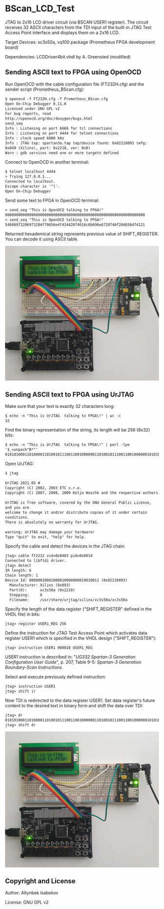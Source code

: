 # BScan_LCD_Test
JTAG to 2x16 LCD driver circuit (via BSCAN USER1 register).
The circuit receives 32 ASCII characters from the TDI input of the built-in JTAG Test Access Point interface and displays them on a 2x16 LCD.

Target Devices: xc3s50a, vq100 package (Prometheus FPGA development board)

Dependencies: LCDDriver4bit.vhdl by A. Greensted (modified)

## Sending ASCII text to FPGA using OpenOCD
Run OpenOCD with the cable configuration file (FT232H.cfg) and the sender script (Prometheus_BScan.cfg):

    $ openocd -f FT232H.cfg -f Prometheus_BScan.cfg
    Open On-Chip Debugger 0.11.0
    Licensed under GNU GPL v2
    For bug reports, read
	http://openocd.org/doc/doxygen/bugs.html
    send_seq
    Info : Listening on port 6666 for tcl connections
    Info : Listening on port 4444 for telnet connections
    Info : clock speed 6000 kHz
    Info : JTAG tap: spartan3a.tap tap/device found: 0x02210093 (mfg: 0x049 (Xilinx), part: 0x2210, ver: 0x0)
    Warn : gdb services need one or more targets defined

Connect to OpenOCD in another terminal:

    $ telnet localhost 4444
    > Trying 127.0.0.1...
    Connected to localhost.
    Escape character is '^]'.
    Open On-Chip Debugger

Send some text to FPGA in OpenOCD terminal:

    > send_seq "This is OpenOCD talking to FPGA!"
    0000000000000000000000000000000000000000000000000000000000000000
    > send_seq "This is OpenOCD talking to FPGA!"
    54686973206973204f70656e4f43442074616c6b696e6720746f204650474121

Returned hexademical string represents previous value of SHIFT_REGISTER. You can decode it using ASCII table.

![OpenOCD](OpenOCD.jpg "OpenOCD")

## Sending ASCII text to FPGA using UrJTAG

Make sure that your text is exactly 32 characters long:

    $ echo -n "This is UrJTAG  talking to FPGA\!" | wc -c
    32

Find the binary representation of the string, its length will be 256 (8x32) bits:

    $ echo -n "This is UrJTAG  talking to FPGA\!" | perl -lpe '$_=unpack"B*"'
    0101010001101000011010010111001100100000011010010111001100100000010101010111001001001010010101000100000101000111001000000010000001110100011000010110110001101011011010010110111001100111001000000111010001101111001000000100011001010000010001110100000100100001

Open UrJTAG:

    $ jtag

    UrJTAG 2021.03 #
    Copyright (C) 2002, 2003 ETC s.r.o.
    Copyright (C) 2007, 2008, 2009 Kolja Waschk and the respective authors

    UrJTAG is free software, covered by the GNU General Public License, and you are
    welcome to change it and/or distribute copies of it under certain conditions.
    There is absolutely no warranty for UrJTAG.

    warning: UrJTAG may damage your hardware!
    Type "quit" to exit, "help" for help.

Specify the cable and detect the devices in the JTAG chain:

    jtag> cable ft2232 vid=0x0403 pid=0x6014
    Connected to libftdi driver.
    jtag> detect
    IR length: 6
    Chain length: 1
    Device Id: 00000010001000010000000010010011 (0x02210093)
      Manufacturer: Xilinx (0x093)
      Part(0):      xc3s50a (0x2210)
      Stepping:     0
      Filename:     /usr/share/urjtag/xilinx/xc3s50a/xc3s50a

Specify the length of the data register ("SHIFT_REGISTER" defined in the VHDL file) in bits:

    jtag> register USER1_REG 256

Define the instruction for JTAG Test Access Point which activates data register USER1 which is specified in the VHDL design ("SHIFT_REGISTER"):

    jtag> instruction USER1 000010 USER1_REG

USER1 instruction is described in: "*UG332 Spartan-3 Generation Configuration User Guide*", p. 207, Table 9-5: *Spartan-3 Generation Boundary-Scan Instructions*.

Select and execute previously defined instruction:

    jtag> instruction USER1
    jtag> shift ir

Now TDI is redirected to the data register USER1. Set data register's future content to the desired text in binary form and shift the data over TDI:

    jtag> dr 0101010001101000011010010111001100100000011010010111001100100000010101010111001001001010010101000100000101000111001000000010000001110100011000010110110001101011011010010110111001100111001000000111010001101111001000000100011001010000010001110100000100100001
    jtag> shift dr

![UrJTAG](UrJTAG.jpg "UrJTAG")

## Copyright and License
Author: Altynbek Isabekov

License: GNU GPL v2
